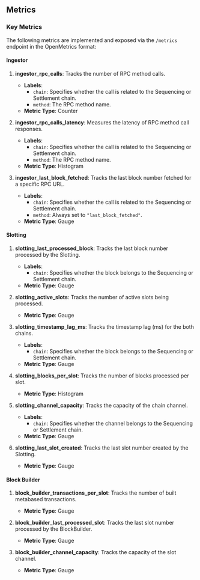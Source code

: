 ## Metrics

### Key Metrics
The following metrics are implemented and exposed via the `/metrics` endpoint in the OpenMetrics format:

#### Ingestor
1. **ingestor_rpc_calls**: Tracks the number of RPC method calls.
   - **Labels**:
     - `chain`: Specifies whether the call is related to the Sequencing or Settlement chain.
     - `method`: The RPC method name.
   - **Metric Type**: Counter

2. **ingestor_rpc_calls_latency**: Measures the latency of RPC method call responses.
   - **Labels**:
     - `chain`: Specifies whether the call is related to the Sequencing or Settlement chain.
     - `method`: The RPC method name.
   - **Metric Type**: Histogram

3. **ingestor_last_block_fetched**: Tracks the last block number fetched for a specific RPC URL.
   - **Labels**:
     - `chain`: Specifies whether the call is related to the Sequencing or Settlement chain.
     - `method`: Always set to `"last_block_fetched"`.
   - **Metric Type**: Gauge

#### Slotting

1. **slotting_last_processed_block**: Tracks the last block number processed by the Slotting.
   - **Labels**:
     - `chain`: Specifies whether the block belongs to the Sequencing or Settlement chain.
   - **Metric Type**: Gauge

2. **slotting_active_slots**: Tracks the number of active slots being processed.
   - **Metric Type**: Gauge

3. **slotting_timestamp_lag_ms**: Tracks the timestamp lag (ms) for the both chains.
   - **Labels**:
     - `chain`: Specifies whether the block belongs to the Sequencing or Settlement chain.
   - **Metric Type**: Gauge

4. **slotting_blocks_per_slot**: Tracks the number of blocks processed per slot.
   - **Metric Type**: Histogram

5. **slotting_channel_capacity**: Tracks the capacity of the chain channel.
   - **Labels**:
     - `chain`: Specifies whether the channel belongs to the Sequencing or Settlement chain.
   - **Metric Type**: Gauge
  
6. **slotting_last_slot_created**: Tracks the last slot number created by the Slotting.
   - **Metric Type**: Gauge
  


#### Block Builder

1. **block_builder_transactions_per_slot**: Tracks the number of built metabased transactions.
   - **Metric Type**: Gauge
  
2. **block_builder_last_processed_slot**: Tracks the last slot number processed by the BlockBuilder.
   - **Metric Type**: Gauge
  
3. **block_builder_channel_capacity**: Tracks the capacity of the slot channel.
   - **Metric Type**: Gauge
